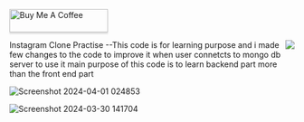 <a href="https://www.buymeacoffee.com/gbraad" target="_blank"><img src="https://www.buymeacoffee.com/assets/img/custom_images/orange_img.png" alt="Buy Me A Coffee" style="height: 41px !important;width: 174px !important;box-shadow: 0px 3px 2px 0px rgba(190, 190, 190, 0.5) !important;-webkit-box-shadow: 0px 3px 2px 0px rgba(190, 190, 190, 0.5) !important;" ></a>

<div align="center">
<img src="https://64.media.tumblr.com/e1f1c97123ae217eb731500e502e0083/tumblr_n9dxcikmIU1qc9zfzo7_r1_250.gif" align="right">
  </div>

Instagram Clone Practise
--This code is for learning purpose and i made few changes to the code to improve it when user connetcts to mongo db server to use it
main purpose of this code is to learn backend part more than the front end part 

![Screenshot 2024-04-01 024853](https://github.com/pradeep8678/instagram-clone/assets/69087181/704a2a27-42c3-412c-90b3-78155be9dcb9)

![Screenshot 2024-03-30 141704](https://github.com/pradeep8678/instagram-clone/assets/69087181/0b02f6e4-39ad-4505-8e01-a3e7dc7c23fa)
